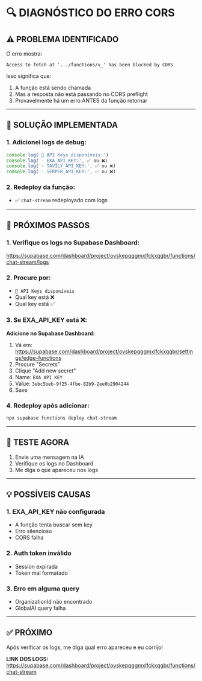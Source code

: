 # 🔍 DIAGNÓSTICO DO ERRO CORS

## ⚠️ PROBLEMA IDENTIFICADO

O erro mostra:
```
Access to fetch at '.../functions/v_' has been blocked by CORS
```

Isso significa que:
1. A função está sendo chamada
2. Mas a resposta não está passando no CORS preflight
3. Provavelmente há um erro ANTES da função retornar

---

## 🔧 SOLUÇÃO IMPLEMENTADA

### **1. Adicionei logs de debug:**
```typescript
console.log('🔑 API Keys disponíveis:')
console.log('- EXA_API_KEY:', ✅ ou ❌)
console.log('- TAVILY_API_KEY:', ✅ ou ❌)
console.log('- SERPER_API_KEY:', ✅ ou ❌)
```

### **2. Redeploy da função:**
- ✅ `chat-stream` redeployado com logs

---

## 🧪 PRÓXIMOS PASSOS

### **1. Verifique os logs no Supabase Dashboard:**
https://supabase.com/dashboard/project/ovskepqggmxlfckxqgbr/functions/chat-stream/logs

### **2. Procure por:**
- `🔑 API Keys disponíveis`
- Qual key está ❌
- Qual key está ✅

### **3. Se EXA_API_KEY está ❌:**

**Adicione no Supabase Dashboard:**
1. Vá em: https://supabase.com/dashboard/project/ovskepqggmxlfckxqgbr/settings/edge-functions
2. Procure "Secrets"
3. Clique "Add new secret"
4. Name: `EXA_API_KEY`
5. Value: `3ebc5beb-9f25-4fbe-82b9-2ee0b2904244`
6. Save

### **4. Redeploy após adicionar:**
```bash
npx supabase functions deploy chat-stream
```

---

## 🎯 TESTE AGORA

1. Envie uma mensagem na IA
2. Verifique os logs no Dashboard
3. Me diga o que apareceu nos logs

---

## 💡 POSSÍVEIS CAUSAS

### **1. EXA_API_KEY não configurada**
- A função tenta buscar sem key
- Erro silencioso
- CORS falha

### **2. Auth token inválido**
- Session expirada
- Token mal formatado

### **3. Erro em alguma query**
- OrganizationId não encontrado
- GlobalAI query falha

---

## ✅ PRÓXIMO

Após verificar os logs, me diga qual erro apareceu e eu corrijo!

**LINK DOS LOGS:**
https://supabase.com/dashboard/project/ovskepqggmxlfckxqgbr/functions/chat-stream
